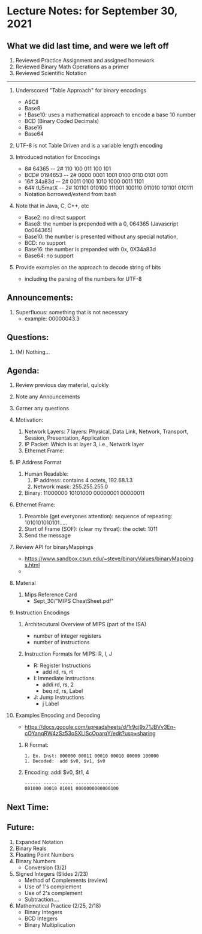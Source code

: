 # Lecture Notes: for September 30, 2021 

## What we did last time, and were we left off
   1. Reviewed Practice Assignment and assigned homework
   1. Reviewed Binary Math Operations as a primer
   1. Reviewed Scientific Notation
   ---
   1. Underscored "Table Approach" for binary encodings
      - ASCII
      - Base8
      - ! Base10: uses a mathematical approach to encode a base 10 number
      - BCD (Binary Coded Decimals)
      - Base16
      - Base64

   1. UTF-8 is not Table Driven and is a variable length encoding


   1. Introduced notation for Encodings
      - 8# 64365  -- 2# 110 100 011 100 101
      - BCD# 0194653 -- 2# 0000 0001 1001 0100 0110 0101 0011
      - 16# 34a83d -- 2#  0011 0100 1010 1000 0011 1101
      - 64# tU5matX -- 2#  101101 010100 111001 100110 011010 101101 010111
      - Notation borrowed/extend from bash

   1. Note that in Java, C, C++, etc
      - Base2:  no direct support
      - Base8:  the number is prepended with a 0, 064365   (Javascript 0o064365)
      - Base10: the number is presented without any special notation, 
      - BCD:    no support
      - Base16: the number is prepanded with 0x, 0X34a83d
      - Base64: no support

   1. Provide examples on the approach to decode string of bits 
      - including the parsing of the numbers for UTF-8

## Announcements:
   1. Superfluous: something that is not necessary
      - example:   00000043.3

## Questions:
   1. (M) Nothing...

## Agenda:
  1. Review previous day material, quickly
  1. Note any Announcements
  1. Garner any questions

  1. Motivation:
     1. Network Layers: 7 layers: Physical, Data Link, Network, Transport, Session, Presentation, Application
     1. IP Packet: Which is at layer 3, i.e., Network layer
     1. Ethernet Frame:

  1. IP Address Format
     1. Human Readable: 
        1. IP address: contains 4 octets, 192.68.1.3 
        1. Network mask: 255.255.255.0
     1. Binary: 11000000 10101000 00000001 00000011

  1. Ethernet Frame:
     1. Preamble (get everyones attention): sequence of repeating: 1010101010101.....
     1. Start of Frame (SOF): (clear my throat): the octet: 1011
     1. Send the message


  1. Review API for binaryMappings
     * https://www.sandbox.csun.edu/~steve/binaryValues/binaryMappings.html
     * 

  1. Material
     1. Mips Reference Card
        - Sept_30/"MIPS CheatSheet.pdf"

  1. Instruction Encodings
     1. Architecutural Overview of MIPS (part of the ISA)
        - number of integer registers
        - number of instructions

     1. Instruction Formats for MIPS: R, I, J
        - R: Register Instructions
          - add rd, rs, rt
        - I: Immediate Instructions
          - addi rd, rs, 2
          - beq  rd, rs, Label
        - J: Jump Instructions
          - j Label

  1. Examples Encoding and Decoding
     - https://docs.google.com/spreadsheets/d/1r9cj9x71JBVv3En-cOYanqRW4zSz53oSXLlScOparqY/edit?usp=sharing
   
     1. R Format:    
         ```          ------ ----- ----- ----- ----- ------
         1. Ex. Inst: 000000 00011 00010 00010 00000 100000
         1. Decoded:  add $v0, $v1, $v0
         ```
 
      1. Encoding:  addi $v0, $t1, 4
         ```
         ------ ----- ----- ----------------
         001000 00010 01001 0000000000000100
         ```


## Next Time:



## Future:
  1. Expanded Notation
  1. Binary Reals
  1. Floating Point Numbers
  1. Binary Numbers
     - Conversion  (3/2)
  1. Signed Integers (Slides 2/23)
     - Method of Complements (review) 
     - Use of 1's complement
     - Use of 2's complement
     - Subtraction....
  1. Mathematical Practice (2/25, 2/18)
     - Binary Integers
     - BCD Integers
     - Binary Multiplication
